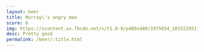 ```yaml
---
layout: beer
title: Murray\'s angry man
score: 6
img: https://scontent.xx.fbcdn.net/v/t1.0-0/p480x480/1975034_10152293133088745_313669023_n.jpg?oh=0b0bce72de5b8a11eb83269f83cf741f&oe=58CCBFB4
desc: Pretty good
permalink: /beer/:title.html
---
```

